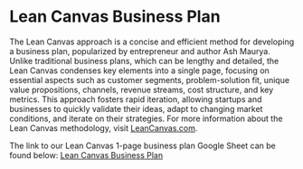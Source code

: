# Lean Canvas Business Plan

The Lean Canvas approach is a concise and efficient method for developing a business plan, popularized by entrepreneur and author Ash Maurya. Unlike traditional business plans, which can be lengthy and detailed, the Lean Canvas condenses key elements into a single page, focusing on essential aspects such as customer segments, problem-solution fit, unique value propositions, channels, revenue streams, cost structure, and key metrics. This approach fosters rapid iteration, allowing startups and businesses to quickly validate their ideas, adapt to changing market conditions, and iterate on their strategies. For more information about the Lean Canvas methodology, visit [LeanCanvas.com](https://www.leancanvas.com/).

The link to our Lean Canvas 1-page business plan Google Sheet can be found below:
[Lean Canvas Business Plan](https://docs.google.com/presentation/d/1GD0Y0BMknEqouvXQN2kkzf0hOfl8v28jrNE2qDV3OBg/edit?usp=sharing)
